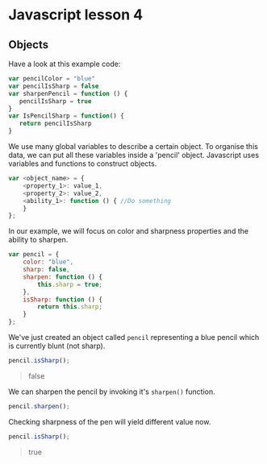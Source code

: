 # Javascript lesson 4

## Objects

Have a look at this example code:

```javascript
var pencilColor = "blue"
var pencilIsSharp = false
var sharpenPencil = function () {
   pencilIsSharp = true  
}
var IsPencilSharp = function() {
   return pencilIsSharp
}
```

We use many global variables to describe a certain object.
To organise this data, we can put all these variables inside a 'pencil' object.
Javascript uses variables and functions to construct objects.

```JavaScript
var <object_name> = {
    <property_1>: value_1,
    <property_2>: value_2,
    <ability_1>: function () { //Do something
	}
}; 
```

In our example, we will focus on color and sharpness properties and the ability to sharpen.

```javascript
var pencil = {
    color: "blue",
    sharp: false,
    sharpen: function () {
  		this.sharp = true;
	},
  	isSharp: function () {
  		return this.sharp;
	}
};  
```

We've just created an object called `pencil` representing a blue pencil which is currently blunt (not sharp).


```javascript
pencil.isSharp();
```

> false


We can sharpen the pencil by invoking it's `sharpen()` function.



```javascript
pencil.sharpen();
```

Checking sharpness of the pen will yield different value now.

```javascript
pencil.isSharp();
```

> true







